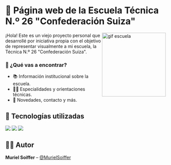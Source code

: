 # 🎒 Página web de la Escuela Técnica N.º 26 "Confederación Suiza"

<img align="right" width=200px alt="gif escuela" src="https://escueladecinecasacomal.com/wp-content/uploads/2023/10/eprendizaje-escuelagif-1.gif"/>

¡Hola! Este es un viejo proyecto personal que desarrollé por iniciativa propia con el objetivo de representar visualmente a mi escuela, la Técnica N.º 26 "Confederación Suiza".

### 🧾 ¿Qué vas a encontrar?

- 📚 Información institucional sobre la escuela.
- 🧑‍🏫 Especialidades y orientaciones técnicas.
- 📅 Novedades, contacto y más.

## 🚀 Tecnologías utilizadas

<p>
  <img src="https://img.shields.io/badge/HTML5-E34F26?style=for-the-badge&logo=html5&logoColor=white"/>
  <img src="https://img.shields.io/badge/CSS3-1572B6?style=for-the-badge&logo=css3&logoColor=white"/>
  <img src="https://img.shields.io/badge/JavaScript-F7DF1E?style=for-the-badge&logo=javascript&logoColor=black"/>
</p>






## 👩‍💻 Autor

**Muriel Soiffer** – [@MurielSoiffer](https://github.com/MurielSoiffer)


